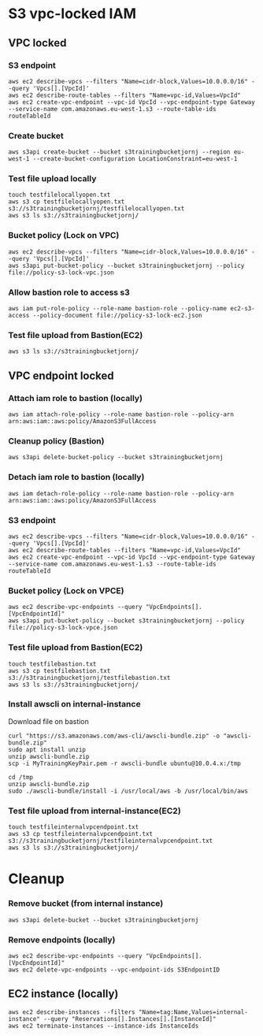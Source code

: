 # S3 vpc-locked IAM

## VPC locked
### S3 endpoint

```
aws ec2 describe-vpcs --filters "Name=cidr-block,Values=10.0.0.0/16" --query 'Vpcs[].[VpcId]'
aws ec2 describe-route-tables --filters "Name=vpc-id,Values=VpcId"
aws ec2 create-vpc-endpoint --vpc-id VpcId --vpc-endpoint-type Gateway --service-name com.amazonaws.eu-west-1.s3 --route-table-ids routeTableId
```

### Create bucket

```
aws s3api create-bucket --bucket s3trainingbucketjornj --region eu-west-1 --create-bucket-configuration LocationConstraint=eu-west-1
```

### Test file upload locally

```
touch testfilelocallyopen.txt
aws s3 cp testfilelocallyopen.txt s3://s3trainingbucketjornj/testfilelocallyopen.txt
aws s3 ls s3://s3trainingbucketjornj/
```

### Bucket policy (Lock on VPC)

```
aws ec2 describe-vpcs --filters "Name=cidr-block,Values=10.0.0.0/16" --query 'Vpcs[].[VpcId]'
aws s3api put-bucket-policy --bucket s3trainingbucketjornj --policy file://policy-s3-lock-vpc.json
```

### Allow bastion role to access s3

```
aws iam put-role-policy --role-name bastion-role --policy-name ec2-s3-access --policy-document file://policy-s3-lock-ec2.json
```

### Test file upload from Bastion(EC2)

```
aws s3 ls s3://s3trainingbucketjornj/
```

## VPC endpoint locked

### Attach iam role to bastion (locally)

```
aws iam attach-role-policy --role-name bastion-role --policy-arn arn:aws:iam::aws:policy/AmazonS3FullAccess
```

### Cleanup policy (Bastion)

```
aws s3api delete-bucket-policy --bucket s3trainingbucketjornj
```

### Detach iam role to bastion (locally)

```
aws iam detach-role-policy --role-name bastion-role --policy-arn arn:aws:iam::aws:policy/AmazonS3FullAccess
```

### S3 endpoint

```
aws ec2 describe-vpcs --filters "Name=cidr-block,Values=10.0.0.0/16" --query 'Vpcs[].[VpcId]'
aws ec2 describe-route-tables --filters "Name=vpc-id,Values=VpcId"
aws ec2 create-vpc-endpoint --vpc-id VpcId --vpc-endpoint-type Gateway --service-name com.amazonaws.eu-west-1.s3 --route-table-ids routeTableId
```

### Bucket policy (Lock on VPCE)

```
aws ec2 describe-vpc-endpoints --query "VpcEndpoints[].[VpcEndpointId]"
aws s3api put-bucket-policy --bucket s3trainingbucketjornj --policy file://policy-s3-lock-vpce.json
```

### Test file upload from Bastion(EC2)

```
touch testfilebastion.txt
aws s3 cp testfilebastion.txt s3://s3trainingbucketjornj/testfilebastion.txt
aws s3 ls s3://s3trainingbucketjornj/
```

### Install awscli on internal-instance
Download file on bastion
```
curl "https://s3.amazonaws.com/aws-cli/awscli-bundle.zip" -o "awscli-bundle.zip"
sudo apt install unzip
unzip awscli-bundle.zip
scp -i MyTrainingKeyPair.pem -r awscli-bundle ubuntu@10.0.4.x:/tmp
```

```
cd /tmp
unzip awscli-bundle.zip
sudo ./awscli-bundle/install -i /usr/local/aws -b /usr/local/bin/aws
```

### Test file upload from internal-instance(EC2)

```
touch testfileinternalvpcendpoint.txt
aws s3 cp testfileinternalvpcendpoint.txt s3://s3trainingbucketjornj/testfileinternalvpcendpoint.txt
aws s3 ls s3://s3trainingbucketjornj/
```

# Cleanup

### Remove bucket (from internal instance)

```
aws s3api delete-bucket --bucket s3trainingbucketjornj
```

### Remove endpoints (locally)

```
aws ec2 describe-vpc-endpoints --query "VpcEndpoints[].[VpcEndpointId]"
aws ec2 delete-vpc-endpoints --vpc-endpoint-ids S3EndpointID
```

## EC2 instance (locally)

```
aws ec2 describe-instances --filters "Name=tag:Name,Values=internal-instance" --query "Reservations[].Instances[].[InstanceId]"
aws ec2 terminate-instances --instance-ids InstanceIds
```